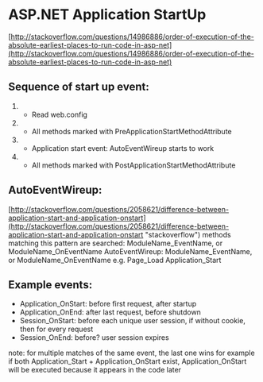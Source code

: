 # ASP.NET Application StartUp #

[http://stackoverflow.com/questions/14986886/order-of-execution-of-the-absolute-earliest-places-to-run-code-in-asp-net](http://stackoverflow.com/questions/14986886/order-of-execution-of-the-absolute-earliest-places-to-run-code-in-asp-net)

## Sequence of start up event: ##
1. - Read web.config
1. - All methods marked with PreApplicationStartMethodAttribute
1. - Application start event: AutoEventWireup starts to work
1. - All methods marked with PostApplicationStartMethodAttribute

## AutoEventWireup: ##
[http://stackoverflow.com/questions/2058621/difference-between-application-start-and-application-onstart](http://stackoverflow.com/questions/2058621/difference-between-application-start-and-application-onstart "stackoverflow")
methods matching this pattern are searched: ModuleName_EventName, or ModuleName_OnEventName
AutoEventWireup: ModuleName_EventName, or ModuleName_OnEventName
e.g. Page_Load Application_Start

## Example events: ##
- Application_OnStart: before first request, after startup
- Application_OnEnd: after last request, before shutdown
- Session_OnStart: before each unique user session, if without cookie, then for every request
- Session_OnEnd: before? user session expires

note: for multiple matches of the same event, the last one wins
for example if both Application_Start + Application_OnStart exist, Application_OnStart will be executed because it appears in the code later
